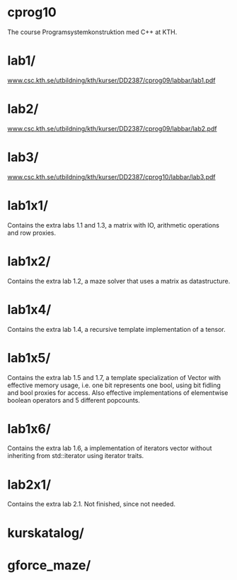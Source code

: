 cprog10
=======

The course Programsystemkonstruktion med C++ at KTH.

lab1/
=====
www.csc.kth.se/utbildning/kth/kurser/DD2387/cprog09/labbar/lab1.pdf

lab2/
=====
www.csc.kth.se/utbildning/kth/kurser/DD2387/cprog09/labbar/lab2.pdf

lab3/
=====
www.csc.kth.se/utbildning/kth/kurser/DD2387/cprog10/labbar/lab3.pdf

lab1x1/
=======
Contains the extra labs 1.1 and 1.3, a matrix with IO, arithmetic operations and row proxies.

lab1x2/
=======
Contains the extra lab 1.2, a maze solver that uses a matrix as datastructure.

lab1x4/
=======
Contains the extra lab 1.4, a recursive template implementation of a tensor.

lab1x5/
=======
Contains the extra lab 1.5 and 1.7, a template specialization of Vector<bool> 
with effective memory usage, i.e. one bit represents one bool, using bit fidling 
and bool proxies for access. Also effective implementations of elementwise boolean 
operators and 5 different popcounts.

lab1x6/
=======
Contains the extra lab 1.6, a implementation of iterators vector without inheriting from std::iterator using iterator traits. 

lab2x1/
=======
Contains the extra lab 2.1.
Not finished, since not needed.

kurskatalog/
============

gforce_maze/
============


